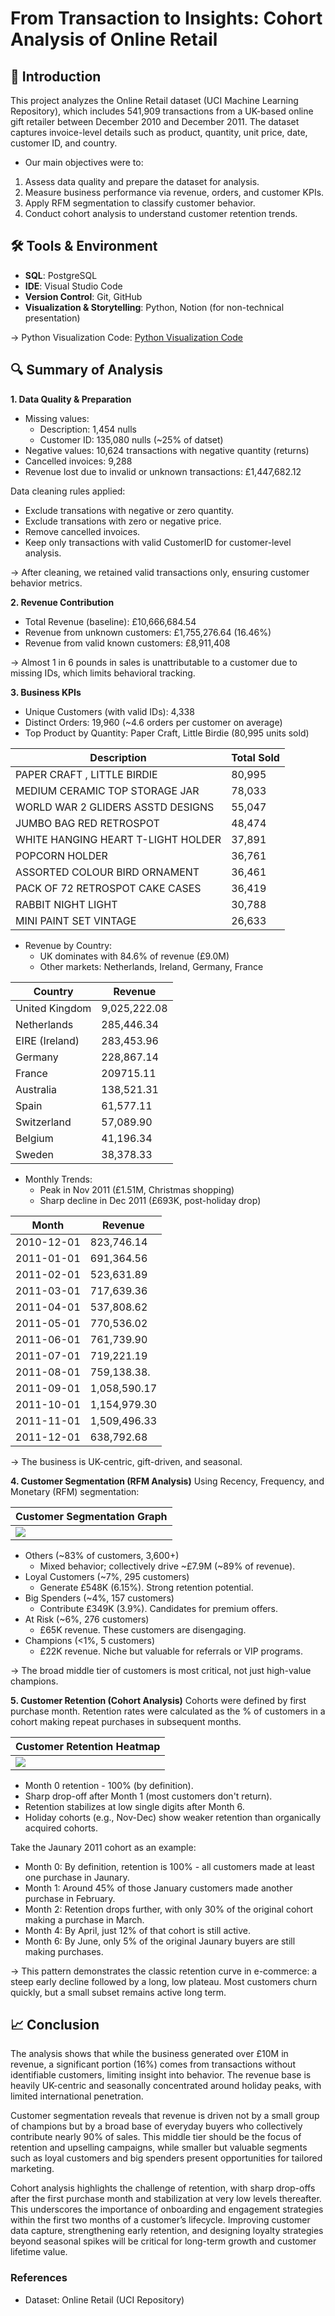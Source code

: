 # From Transaction to Insights: Cohort Analysis of Online Retail
## 📌 Introduction
This project analyzes the Online Retail dataset (UCI Machine Learning Repository), which includes 541,909 transactions from a UK-based online gift retailer between December 2010 and December 2011. The dataset captures invoice-level details such as product, quantity, unit price, date, customer ID, and country.

* Our main objectives were to:
1. Assess data quality and prepare the dataset for analysis.
2. Measure business performance via revenue, orders, and customer KPIs.
3. Apply RFM segmentation to classify customer behavior.
4. Conduct cohort analysis to understand customer retention trends.


## 🛠 Tools & Environment
* **SQL**: PostgreSQL
* **IDE**: Visual Studio Code
* **Version Control**: Git, GitHub
* **Visualization & Storytelling**: Python, Notion (for non-technical presentation)

→ Python Visualization Code: [Python Visualization Code](/ecommerce_analysis/6_visualization.py)

## 🔍 Summary of Analysis
**1. Data Quality & Preparation**
* Missing values:
    * Description: 1,454 nulls
    * Customer ID: 135,080 nulls (~25% of datset)
* Negative values: 10,624 transactions with negative quantity (returns)
* Cancelled invoices: 9,288
* Revenue lost due to invalid or unknown transactions: £1,447,682.12

Data cleaning rules applied:
* Exclude transations with negative or zero quantity.
* Exclude transations with zero or negative price.
* Remove cancelled invoices.
* Keep only transactions with valid CustomerID for customer-level analysis.

→ After cleaning, we retained valid transactions only, ensuring customer behavior metrics.

**2. Revenue Contribution**
* Total Revenue (baseline): £10,666,684.54
* Revenue from unknown customers: £1,755,276.64 (16.46%)
* Revenue from valid known customers: £8,911,408

→ Almost 1 in 6 pounds in sales is unattributable to a customer due to missing IDs, which limits behavioral tracking.

**3. Business KPIs**
* Unique Customers (with valid IDs): 4,338
* Distinct Orders: 19,960 (~4.6 orders per customer on average)
* Top Product by Quantity: Paper Craft, Little Birdie (80,995 units sold)

|           Description              |   Total Sold    |
|------------------------------------|-----------------|
| PAPER CRAFT , LITTLE BIRDIE        | 80,995          |
| MEDIUM CERAMIC TOP STORAGE JAR     | 78,033          |
| WORLD WAR 2 GLIDERS ASSTD DESIGNS  | 55,047          |
| JUMBO BAG RED RETROSPOT            | 48,474          |
| WHITE HANGING HEART T-LIGHT HOLDER | 37,891          |
| POPCORN HOLDER                     | 36,761          |
| ASSORTED COLOUR BIRD ORNAMENT      | 36,461          |
| PACK OF 72 RETROSPOT CAKE CASES    | 36,419          |
| RABBIT NIGHT LIGHT                 | 30,788          |
| MINI PAINT SET VINTAGE             | 26,633          |

* Revenue by Country:
    * UK dominates with 84.6% of revenue (£9.0M)
    * Other markets: Netherlands, Ireland, Germany, France

|          Country          |       Revenue       |
|---------------------------|---------------------|
| United Kingdom            | 9,025,222.08        |
| Netherlands               | 285,446.34          |
| EIRE (Ireland)            | 283,453.96          |
| Germany                   | 228,867.14          |
| France                    | 209715.11           |
| Australia                 | 138,521.31          |
| Spain                     | 61,577.11           |
| Switzerland               | 57,089.90           |
| Belgium                   | 41,196.34           |
| Sweden                    | 38,378.33           |

* Monthly Trends:
    * Peak in Nov 2011 (£1.51M, Christmas shopping)
    * Sharp decline in Dec 2011 (£693K, post-holiday drop)

|         Month         |         Revenue        |
|-----------------------|------------------------|
| 2010-12-01            | 823,746.14             |
| 2011-01-01            | 691,364.56             |
| 2011-02-01            | 523,631.89             |
| 2011-03-01            | 717,639.36             |
| 2011-04-01            | 537,808.62             |
| 2011-05-01            | 770,536.02             |
| 2011-06-01            | 761,739.90             |
| 2011-07-01            | 719,221.19             |
| 2011-08-01            | 759,138.38.            |
| 2011-09-01            | 1,058,590.17           |
| 2011-10-01            | 1,154,979.30           |
| 2011-11-01            | 1,509,496.33           |
| 2011-12-01            | 638,792.68             |

→ The business is UK-centric, gift-driven, and seasonal.

**4. Customer Segmentation (RFM Analysis)**
Using Recency, Frequency, and Monetary (RFM) segmentation:

|         Customer Segmentation Graph        |
|--------------------------------------------|
|![](assets/RFM%20Segments%20Plot.png)       |

* Others (~83% of customers, 3,600+)
    * Mixed behavior; collectively drive ~£7.9M (~89% of revenue).
* Loyal Customers (~7%, 295 customers)
    * Generate £548K (6.15%). Strong retention potential.
* Big Spenders (~4%, 157 customers)
    * Contribute £349K (3.9%). Candidates for premium offers.
* At Risk (~6%, 276 customers)
    * £65K revenue. These customers are disengaging.
* Champions (<1%, 5 customers)
    * £22K revenue. Niche but valuable for referrals or VIP programs.

→ The broad middle tier of customers is most critical, not just high-value champions.

**5. Customer Retention (Cohort Analysis)**
Cohorts were defined by first purchase month. Retention rates were calculated as the % of customers in a cohort making repeat purchases in subsequent months.

|          Customer Retention Heatmap        |
|--------------------------------------------|
|![](assets/Heatmap.png)                     |

* Month 0 retention - 100% (by definition).
* Sharp drop-off after Month 1 (most customers don't return).
* Retention stabilizes at low single digits after Month 6.
* Holiday cohorts (e.g., Nov-Dec) show weaker retention than organically acquired cohorts.

Take the Jaunary 2011 cohort as an example:
* Month 0: By definition, retention is 100% - all customers made at least one purchase in Jaunary.
* Month 1: Around 45% of those January customers made another purchase in February.
* Month 2: Retention drops further, with only 30% of the original cohort making a purchase in March.
* Month 4: By April, just 12% of that cohort is still active.
* Month 6: By June, only 5% of the original Jaunary buyers are still making purchases.

→ This pattern demonstrates the classic retention curve in e-commerce: a steep early decline followed by a long, low plateau. Most customers churn quickly, but a small subset remains active long term.

## 📈 Conclusion
The analysis shows that while the business generated over £10M in revenue, a significant portion (16%) comes from transactions without identifiable customers, limiting insight into behavior. The revenue base is heavily UK-centric and seasonally concentrated around holiday peaks, with limited international penetration.

Customer segmentation reveals that revenue is driven not by a small group of champions but by a broad base of everyday buyers who collectively contribute nearly 90% of sales. This middle tier should be the focus of retention and upselling campaigns, while smaller but valuable segments such as loyal customers and big spenders present opportunities for tailored marketing.

Cohort analysis highlights the challenge of retention, with sharp drop-offs after the first purchase month and stabilization at very low levels thereafter. This underscores the importance of onboarding and engagement strategies within the first two months of a customer’s lifecycle. Improving customer data capture, strengthening early retention, and designing loyalty strategies beyond seasonal spikes will be critical for long-term growth and customer lifetime value.

### References
* Dataset: Online Retail (UCI Repository)
